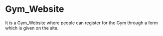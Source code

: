 # Gym_Website
It is a Gym_Website where people can register for the Gym through a form which is given on the site.

